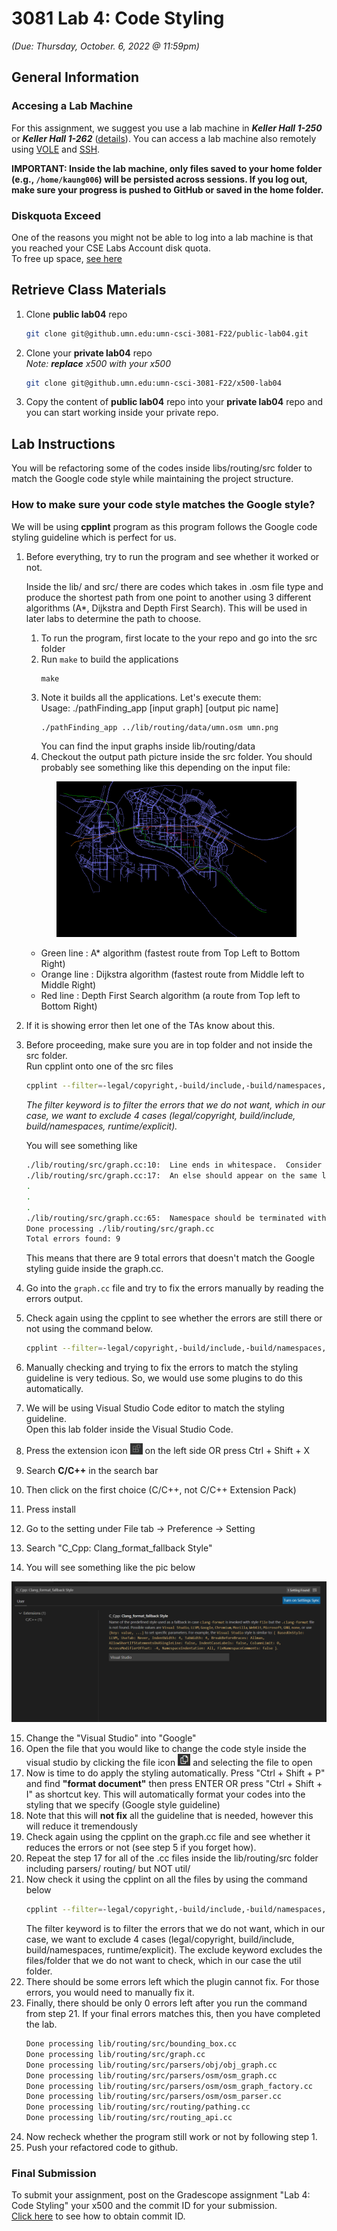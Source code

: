 # 3081 Lab 4: Code Styling
_(Due: Thursday, October. 6, 2022 @ 11:59pm)_

## General Information

### Accesing a Lab Machine

For this assignment, we suggest you use a lab machine in ***Keller Hall 1-250*** or ***Keller Hall 1-262*** ([details](https://cse.umn.edu/cseit/classrooms-labs#cselabs)). You can access a lab machine also remotely using [VOLE](https://github.umn.edu/umn-csci-3081-F22/shared-upstream/tree/main/FAQs/VOLE) and [SSH](https://github.umn.edu/umn-csci-3081-F22/shared-upstream/tree/main/FAQs/SSH).

**IMPORTANT: Inside the lab machine, only files saved to your home folder (e.g., `/home/kaung006`) will be persisted across sessions. If you log out, make sure your progress is pushed to GitHub or saved in the home folder.**

### Diskquota Exceed
One of the reasons you might not be able to log into a lab machine is that you reached your CSE Labs Account disk quota. <br>
To free up space, [see here](https://github.umn.edu/umn-csci-3081-F22/shared-upstream/tree/main/FAQs/CSE%20Disk%20Quota%20Exceeds)


## Retrieve Class Materials

1. Clone **public lab04** repo
    ```bash
    git clone git@github.umn.edu:umn-csci-3081-F22/public-lab04.git
    ```

2. Clone your **private lab04** repo<br>
    *Note: **replace** x500 with your x500*
    ```bash
    git clone git@github.umn.edu:umn-csci-3081-F22/x500-lab04
    ```

3. Copy the content of **public lab04** repo into your **private lab04** repo and you can start working inside your private repo.

## Lab Instructions

You will be refactoring some of the codes inside libs/routing/src folder to match the Google code style while maintaining the project structure.

### How to make sure your code style matches the Google style?
We will be using **cpplint** program as this program follows the Google code styling guideline which is perfect for us.
1. Before everything, try to run the program and see whether it worked or not.

    Inside the lib/ and src/ there are codes which takes in .osm file type and produce the shortest path from one point to another using 3 different algorithms (A*, Dijkstra and Depth First Search). This will be used in later labs to determine the path to choose. 

    1. To run the program, first locate to the your repo and go into the src folder
    2. Run `make` to build the applications
        ```
        make
        ```
    3. Note it builds all the applications. Let's execute them:<br>
    Usage: ./pathFinding_app [input graph] [output pic name]
        ```
        ./pathFinding_app ../lib/routing/data/umn.osm umn.png
        ```
        You can find the input graphs inside lib/routing/data
    4. Checkout the output path picture inside the src folder.  You should probably see something like this depending on the input file:
    <p align="center"><img src="pics/example_output.png" alt="path" width="80%"></p>

    - Green line  : A* algorithm (fastest route from Top Left to Bottom Right)
    - Orange line : Dijkstra algorithm (fastest route from Middle left to Middle Right)
    - Red line    : Depth First Search algorithm (a route from Top left to Bottom Right)

2. If it is showing error then let one of the TAs know about this.
3. Before proceeding, make sure you are in top folder and not inside the src folder.<br>
Run cpplint onto one of the src files
    ````bash
    cpplint --filter=-legal/copyright,-build/include,-build/namespaces,-runtime/explicit ./lib/routing/src/graph.cc
    ````
    *The filter keyword is to filter the errors that we do not want, which in our case, we want to exclude 4 cases (legal/copyright, build/include, build/namespaces, runtime/explicit).*<br>

    You will see something like
    ````bash
    ./lib/routing/src/graph.cc:10:  Line ends in whitespace.  Consider deleting these extra spaces.  [whitespace/end_of_line] [4]
    ./lib/routing/src/graph.cc:17:  An else should appear on the same line as the preceding }  [whitespace/newline] [4]
    .
    .
    .
    ./lib/routing/src/graph.cc:65:  Namespace should be terminated with "// namespace routing"  [readability/namespace] [5]
    Done processing ./lib/routing/src/graph.cc
    Total errors found: 9
    ````
    This means that there are 9 total errors that doesn't match the Google styling guide inside the graph.cc. 
4. Go into the `graph.cc` file and try to fix the errors manually by reading the errors output.
5. Check again using the cpplint to see whether the errors are still there or not using the command below. 
    ````bash
    cpplint --filter=-legal/copyright,-build/include,-build/namespaces,-runtime/explicit ./lib/routing/src/graph.cc
    ````
6. Manually checking and trying to fix the errors to match the styling guideline is very tedious. So, we would use some plugins to do this automatically.
7. We will be using Visual Studio Code editor to match the styling guideline.<br>
Open this lab folder inside the Visual Studio Code.
8. Press the extension icon <img src="pics/extensionIcon.png" width="20px"> on the left side OR press Ctrl + Shift + X
9. Search **C/C++** in the search bar
10. Then click on the first choice (C/C++, not C/C++ Extension Pack)
11. Press install
12. Go to the setting under File tab -> Preference -> Setting
13. Search "C_Cpp: Clang_format_fallback Style"
14. You will see something like the pic below
<p align="center"><img src="pics/settingC_CPP.png" width="800px"><p>

15. Change the "Visual Studio" into "Google"
16. Open the file that you would like to change the code style inside the visual studio by clicking the file icon <img src="pics/fileIcon.png" width="20px"> and selecting the file to open
17. Now is time to do apply the styling automatically. Press "Ctrl + Shift + P" and find **"format document"** then press ENTER OR press "Ctrl + Shift + I" as shortcut key. This will automatically format your codes into the styling that we specify (Google style guideline)
18. Note that this will **not fix** all the guideline that is needed, however this will reduce it tremendously
19. Check again using the cpplint on the graph.cc file and see whether it reduces the errors or not (see step 5 if you forget how).
20. Repeat the step 17 for all of the .cc files inside the lib/routing/src folder including parsers/ routing/ but NOT util/
21. Now check it using the cpplint on all the files by using the command below
    ````bash
    cpplint --filter=-legal/copyright,-build/include,-build/namespaces,-runtime/explicit --exclude=./lib/routing/src/util --recursive ./lib/routing/src
    ````
    The filter keyword is to filter the errors that we do not want, which in our case, we want to exclude 4 cases (legal/copyright, build/include, build/namespaces, runtime/explicit).
    The exclude keyword excludes the files/folder that we do not want to check, which in our case the util folder. 
22. There should be some errors left which the plugin cannot fix. For those errors, you would need to manually fix it.
23. Finally, there should be only 0 errors left after you run the command from step 21. If your final errors matches this, then you have completed the lab.
    ```bash
    Done processing lib/routing/src/bounding_box.cc
    Done processing lib/routing/src/graph.cc
    Done processing lib/routing/src/parsers/obj/obj_graph.cc
    Done processing lib/routing/src/parsers/osm/osm_graph.cc
    Done processing lib/routing/src/parsers/osm/osm_graph_factory.cc
    Done processing lib/routing/src/parsers/osm/osm_parser.cc
    Done processing lib/routing/src/routing/pathing.cc
    Done processing lib/routing/src/routing_api.cc
    ```
24. Now recheck whether the program still work or not by following step 1.
24. Push your refactored code to github.

### Final Submission

To submit your assignment, post on the Gradescope assignment "Lab 4: Code Styling" your x500 and the commit ID for your submission.<br>
[Click here](https://github.umn.edu/umn-csci-3081-F22/shared-upstream/tree/main/FAQs/Commit%20ID) to see how to obtain commit ID.
